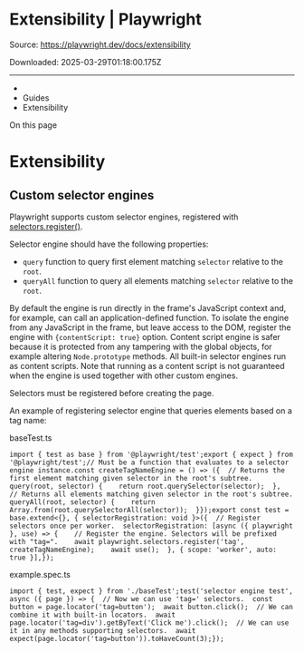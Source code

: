 # Extensibility | Playwright

Source: https://playwright.dev/docs/extensibility

Downloaded: 2025-03-29T01:18:00.175Z

---

*   [](/)
*   Guides
*   Extensibility

On this page

Extensibility
=============

Custom selector engines[​](#custom-selector-engines "Direct link to Custom selector engines")
---------------------------------------------------------------------------------------------

Playwright supports custom selector engines, registered with [selectors.register()](/docs/api/class-selectors#selectors-register).

Selector engine should have the following properties:

*   `query` function to query first element matching `selector` relative to the `root`.
*   `queryAll` function to query all elements matching `selector` relative to the `root`.

By default the engine is run directly in the frame's JavaScript context and, for example, can call an application-defined function. To isolate the engine from any JavaScript in the frame, but leave access to the DOM, register the engine with `{contentScript: true}` option. Content script engine is safer because it is protected from any tampering with the global objects, for example altering `Node.prototype` methods. All built-in selector engines run as content scripts. Note that running as a content script is not guaranteed when the engine is used together with other custom engines.

Selectors must be registered before creating the page.

An example of registering selector engine that queries elements based on a tag name:

baseTest.ts

    import { test as base } from '@playwright/test';export { expect } from '@playwright/test';// Must be a function that evaluates to a selector engine instance.const createTagNameEngine = () => ({  // Returns the first element matching given selector in the root's subtree.  query(root, selector) {    return root.querySelector(selector);  },  // Returns all elements matching given selector in the root's subtree.  queryAll(root, selector) {    return Array.from(root.querySelectorAll(selector));  }});export const test = base.extend<{}, { selectorRegistration: void }>({  // Register selectors once per worker.  selectorRegistration: [async ({ playwright }, use) => {    // Register the engine. Selectors will be prefixed with "tag=".    await playwright.selectors.register('tag', createTagNameEngine);    await use();  }, { scope: 'worker', auto: true }],});

example.spec.ts

    import { test, expect } from './baseTest';test('selector engine test', async ({ page }) => {  // Now we can use 'tag=' selectors.  const button = page.locator('tag=button');  await button.click();  // We can combine it with built-in locators.  await page.locator('tag=div').getByText('Click me').click();  // We can use it in any methods supporting selectors.  await expect(page.locator('tag=button')).toHaveCount(3);});